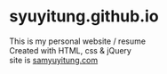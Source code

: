 # syuyitung.github.io
This is my personal website / resume<br>
Created with HTML, css & jQuery<br>
site is <a href="samyuyitung.com">samyuyitung.com</a>
